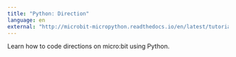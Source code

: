 ```yaml
---
title: "Python: Direction"
language: en
external: "http://microbit-micropython.readthedocs.io/en/latest/tutorials/direction.html"
---
```


Learn how to code directions on micro:bit using Python.
